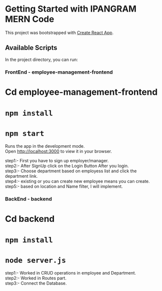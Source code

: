 # Getting Started with IPANGRAM MERN Code

This project was bootstrapped with [Create React App](https://github.com/facebook/create-react-app).

## Available Scripts

In the project directory, you can run:

### FrontEnd - employee-management-frontend

# Cd employee-management-frontend

# `npm install`
# `npm start`

Runs the app in the development mode.\
Open [http://localhost:3000](http://localhost:3000) to view it in your browser.

step1:- First you have to sign up employer/manager.\
step2:- After SignUp click on the Login Button After you login.\
step3:- Choose department based on employess list and click the department link.\
step4:- existing or you can create new employee means you can create.\
step5:- based on location and Name filter, I will implement.

### BackEnd - backend

# Cd backend

# `npm install`
# `node server.js`

step1:- Worked in CRUD operations in employee and Department.\
step2:- Worked in Routes part.\
step3:- Connect the Database.







